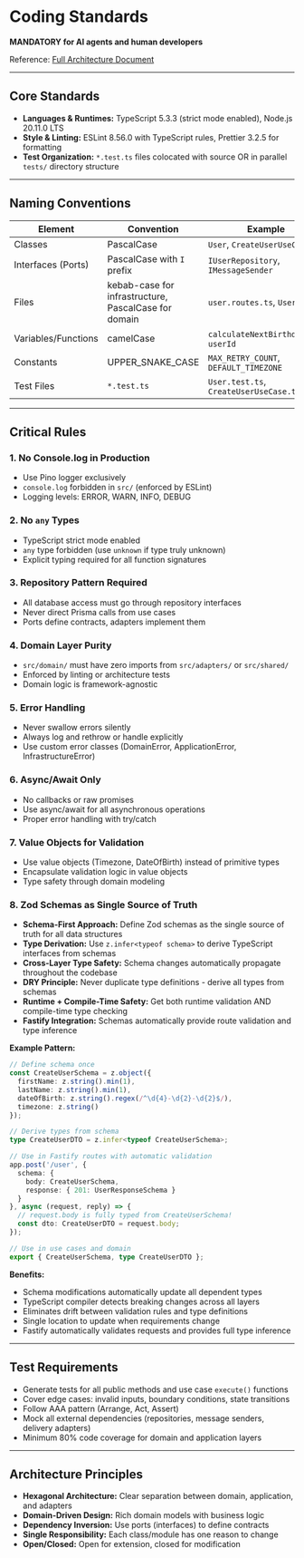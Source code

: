 # Coding Standards

**MANDATORY for AI agents and human developers**

Reference: [Full Architecture Document](../architecture.md#coding-standards)

---

## Core Standards

- **Languages & Runtimes:** TypeScript 5.3.3 (strict mode enabled), Node.js 20.11.0 LTS
- **Style & Linting:** ESLint 8.56.0 with TypeScript rules, Prettier 3.2.5 for formatting
- **Test Organization:** `*.test.ts` files colocated with source OR in parallel `tests/` directory structure

---

## Naming Conventions

| Element | Convention | Example |
|---------|-----------|---------|
| Classes | PascalCase | `User`, `CreateUserUseCase` |
| Interfaces (Ports) | PascalCase with `I` prefix | `IUserRepository`, `IMessageSender` |
| Files | kebab-case for infrastructure, PascalCase for domain | `user.routes.ts`, `User.ts` |
| Variables/Functions | camelCase | `calculateNextBirthday`, `userId` |
| Constants | UPPER_SNAKE_CASE | `MAX_RETRY_COUNT`, `DEFAULT_TIMEZONE` |
| Test Files | `*.test.ts` | `User.test.ts`, `CreateUserUseCase.test.ts` |

---

## Critical Rules

### 1. No Console.log in Production

- Use Pino logger exclusively
- `console.log` forbidden in `src/` (enforced by ESLint)
- Logging levels: ERROR, WARN, INFO, DEBUG

### 2. No `any` Types

- TypeScript strict mode enabled
- `any` type forbidden (use `unknown` if type truly unknown)
- Explicit typing required for all function signatures

### 3. Repository Pattern Required

- All database access must go through repository interfaces
- Never direct Prisma calls from use cases
- Ports define contracts, adapters implement them

### 4. Domain Layer Purity

- `src/domain/` must have zero imports from `src/adapters/` or `src/shared/`
- Enforced by linting or architecture tests
- Domain logic is framework-agnostic

### 5. Error Handling

- Never swallow errors silently
- Always log and rethrow or handle explicitly
- Use custom error classes (DomainError, ApplicationError, InfrastructureError)

### 6. Async/Await Only

- No callbacks or raw promises
- Use async/await for all asynchronous operations
- Proper error handling with try/catch

### 7. Value Objects for Validation

- Use value objects (Timezone, DateOfBirth) instead of primitive types
- Encapsulate validation logic in value objects
- Type safety through domain modeling

### 8. Zod Schemas as Single Source of Truth

- **Schema-First Approach:** Define Zod schemas as the single source of truth for all data structures
- **Type Derivation:** Use `z.infer<typeof schema>` to derive TypeScript interfaces from schemas
- **Cross-Layer Type Safety:** Schema changes automatically propagate throughout the codebase
- **DRY Principle:** Never duplicate type definitions - derive all types from schemas
- **Runtime + Compile-Time Safety:** Get both runtime validation AND compile-time type checking
- **Fastify Integration:** Schemas automatically provide route validation and type inference

**Example Pattern:**

```typescript
// Define schema once
const CreateUserSchema = z.object({
  firstName: z.string().min(1),
  lastName: z.string().min(1),
  dateOfBirth: z.string().regex(/^\d{4}-\d{2}-\d{2}$/),
  timezone: z.string()
});

// Derive types from schema
type CreateUserDTO = z.infer<typeof CreateUserSchema>;

// Use in Fastify routes with automatic validation
app.post('/user', {
  schema: {
    body: CreateUserSchema,
    response: { 201: UserResponseSchema }
  }
}, async (request, reply) => {
  // request.body is fully typed from CreateUserSchema!
  const dto: CreateUserDTO = request.body;
});

// Use in use cases and domain
export { CreateUserSchema, type CreateUserDTO };
```

**Benefits:**

- Schema modifications automatically update all dependent types
- TypeScript compiler detects breaking changes across all layers
- Eliminates drift between validation rules and type definitions
- Single location to update when requirements change
- Fastify automatically validates requests and provides full type inference

---

## Test Requirements

- Generate tests for all public methods and use case `execute()` functions
- Cover edge cases: invalid inputs, boundary conditions, state transitions
- Follow AAA pattern (Arrange, Act, Assert)
- Mock all external dependencies (repositories, message senders, delivery adapters)
- Minimum 80% code coverage for domain and application layers

---

## Architecture Principles

- **Hexagonal Architecture:** Clear separation between domain, application, and adapters
- **Domain-Driven Design:** Rich domain models with business logic
- **Dependency Inversion:** Use ports (interfaces) to define contracts
- **Single Responsibility:** Each class/module has one reason to change
- **Open/Closed:** Open for extension, closed for modification
